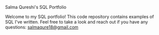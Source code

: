Salma Qureshi's SQL Portfolio

Welcome to my SQL portfolio! This code repository contains examples of SQL I've written. Feel free to take a look and reach out if you have any questions: salmaqure18@gmail.com
